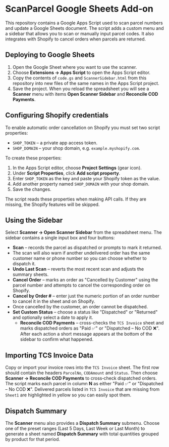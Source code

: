 # ScanParcel Google Sheets Add‑on

This repository contains a Google Apps Script used to scan parcel numbers and update
a Google Sheets document. The script adds a custom menu and a sidebar that allows
you to scan or manually input parcel codes. It also integrates with Shopify to
cancel orders when parcels are returned.

## Deploying to Google Sheets

1. Open the Google Sheet where you want to use the scanner.
2. Choose **Extensions → Apps Script** to open the Apps Script editor.
3. Copy the contents of `code.gs` and `ScannerSidebar.html` from this repository
   into new files of the same names in the Apps Script project.
4. Save the project. When you reload the spreadsheet you will see a **Scanner**
   menu with items **Open Scanner Sidebar** and **Reconcile COD Payments**.

## Configuring Shopify credentials

To enable automatic order cancellation on Shopify you must set two script
properties:

- `SHOP_TOKEN` – a private app access token.
- `SHOP_DOMAIN` – your shop domain, e.g. `example.myshopify.com`.

To create these properties:

1. In the Apps Script editor, choose **Project Settings** (gear icon).
2. Under **Script Properties**, click **Add script property**.
3. Enter `SHOP_TOKEN` as the key and paste your Shopify token as the value.
4. Add another property named `SHOP_DOMAIN` with your shop domain.
5. Save the changes.

The script reads these properties when making API calls. If they are missing, the
Shopify features will be skipped.

## Using the Sidebar

Select **Scanner → Open Scanner Sidebar** from the spreadsheet menu. The sidebar
contains a single input box and four buttons:

- **Scan** – records the parcel as dispatched or prompts to mark it returned.
- The scan will also warn if another undelivered order has the same customer
  name or phone number so you can choose whether to dispatch it.
- **Undo Last Scan** – reverts the most recent scan and adjusts the summary
  sheets.
- **Cancel Order** – marks an order as "Cancelled by Customer" using the parcel
  number and attempts to cancel the corresponding order on Shopify.
- **Cancel by Order #** – enter just the numeric portion of an order number to
  cancel it in the sheet and on Shopify.
- Once cancelled by the customer, an order cannot be dispatched.
- **Set Custom Status** – choose a status like "Dispatched" or "Returned" and optionally select a date to apply it.
  - **Reconcile COD Payments** – cross-checks the `TCS Invoice` sheet and marks dispatched orders as "Paid ✅" or "Dispatched – No COD ❌".
  After each action a short message appears at the bottom of the sidebar to confirm
  what happened.

## Importing TCS Invoice Data

Copy or import your invoice rows into the `TCS Invoice` sheet. The first row
should contain the headers `ParcelNo`, `CODAmount` and `Status`. Then choose
**Scanner → Reconcile COD Payments** to cross‑check dispatched orders.
The script marks each parcel in column **N** as either "Paid ✅" or
"Dispatched – No COD ❌". Delivered parcels listed in `TCS Invoice` that are
missing from `Sheet1` are highlighted in yellow so you can easily spot them.

## Dispatch Summary

The **Scanner** menu also provides a **Dispatch Summary** submenu. Choose one of the preset ranges (Last 5 Days, Last Week or Last Month) to generate a sheet named **Dispatch Summary** with total quantities grouped by product for that period.

